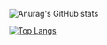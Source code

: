 ![Anurag's GitHub stats](https://github-readme-stats.vercel.app/api?username=igordzierwa&count_private=true&show_icons=true&theme=github_dark&hide=prs,issues)

[![Top Langs](https://github-readme-stats.vercel.app/api/top-langs/?username=igordzierwa&layout=compact&theme=github_dark)](https://github.com/anuraghazra/github-readme-stats)
